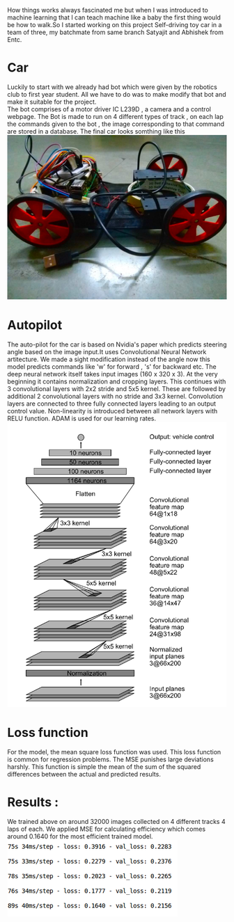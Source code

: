 How things works always fascinated me but when I was introduced to machine learning that I can teach machine like a baby the first thing would 
be how to walk.So I started working on this project Self-driving toy car in a team of three, my batchmate from same branch Satyajit and Abhishek from Entc.
# Car
Luckily to start with we already had bot which were given by the robotics club to first year student. All we have to do was to make modify that 
bot and make it suitable for the project.
<br>
The bot comprises of a motor driver IC L239D , a camera and a control webpage. The Bot is made to run on 4 different types of track , on
each lap the commands given to the bot , the image corresponding to that command are stored in a database.
The final car looks somthing like this
![](/images/bot.png)


# Autopilot 
The auto-pilot for the car is based on Nvidia's paper which predicts steering angle based on the image input.It uses Convolutional Neural Network artitecture.
We made a sight modification instead of the angle now this model predicts commands like 'w' for forward , 's' for backward etc.
The deep neural network itself takes input images (160 x 320 x 3). At the very beginning it contains normalization and cropping layers. This continues with 3
convolutional layers with 2x2 stride and 5x5 kernel. These are followed by additional 2 convolutional layers with no stride and 3x3 kernel. Convolution
layers are connected to three fully connected layers leading to an output control value. Non-linearity is introduced between all network layers with RELU
function. ADAM is used for our learning rates.
![](/images/neural.png)
# Loss function
For the model, the mean square loss function was used. This loss function is common for
regression problems. The MSE punishes large deviations harshly. This function is simple the mean
of the sum of the squared differences between the actual and predicted results.
# Results :
We trained above on around 32000 images collected on 4 different tracks 4 laps of each. We applied MSE for calculating efficiency which comes around 0.1640 for the most efficient trained model.
![](/images/2018-03-01-003307_1366x768_scrot.png)
